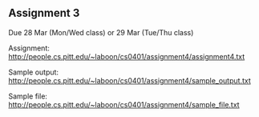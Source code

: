 ## Assignment 3

Due 28 Mar (Mon/Wed class) or 29 Mar (Tue/Thu class)

Assignment: http://people.cs.pitt.edu/~laboon/cs0401/assignment4/assignment4.txt

Sample output: http://people.cs.pitt.edu/~laboon/cs0401/assignment4/sample_output.txt

Sample file: http://people.cs.pitt.edu/~laboon/cs0401/assignment4/sample_file.txt